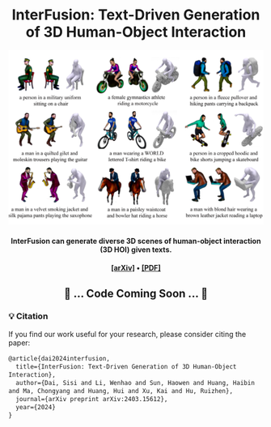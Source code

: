 <div align="center">

<h1>InterFusion: Text-Driven Generation of 3D Human-Object Interaction</h1>

![](./assets/teaser.png)

<h4>InterFusion can generate diverse 3D scenes of human-object interaction (3D HOI) given texts.</h4>

<h4 align="center">
  <a href="https://arxiv.org/abs/2403.15612" target='_blank'>[arXiv]</a> •
  <a href="https://arxiv.org/pdf/2403.15612.pdf" target='_blank'>[PDF]</a>
</h4>

<!-- This repository contains the official implementation of InterFusion. -->

<strong><h2>:construction: ... Code Coming Soon ... :wrench:</h2></strong>

</div>

### :bulb: Citation
If you find our work useful for your research, please consider citing the paper:
```
@article{dai2024interfusion,
  title={InterFusion: Text-Driven Generation of 3D Human-Object Interaction},
  author={Dai, Sisi and Li, Wenhao and Sun, Haowen and Huang, Haibin and Ma, Chongyang and Huang, Hui and Xu, Kai and Hu, Ruizhen},
  journal={arXiv preprint arXiv:2403.15612},
  year={2024}
}
```